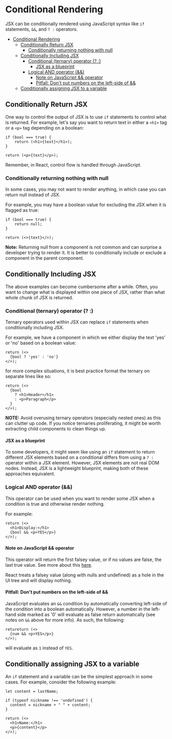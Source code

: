 # Conditional Rendering
JSX can be conditionally rendered using JavaScript syntax like `if` statements, `&&`, and `? :` operators.
- [Conditional Rendering](#conditional-rendering)
  - [Conditionally Return JSX](#conditionally-return-jsx)
    - [Conditionally returning nothing with null](#conditionally-returning-nothing-with-null)
  - [Conditionally Including JSX](#conditionally-including-jsx)
    - [Conditional (ternary) operator (? :)](#conditional-ternary-operator--)
      - [JSX as a blueprint](#jsx-as-a-blueprint)
    - [Logical AND operator (\&\&)](#logical-and-operator-)
      - [Note on JavaScript \&\& operator](#note-on-javascript--operator)
      - [Pitfall: Don't put numbers on the left-side of \&\&](#pitfall-dont-put-numbers-on-the-left-side-of-)
  - [Conditionally assigning JSX to a variable](#conditionally-assigning-jsx-to-a-variable)

## Conditionally Return JSX
One way to control the output of JSX is to use `if` statements to control what is returned. For example, let's say you want to return text in either a `<h1>` tag or a `<p>` tag depending on a boolean: 

```
if (bool === true) {
    return (<h1>{text}</h1>);
}

return (<p>{text}</p>);
```

Remember, in React, control flow is handled through JavaScript.

### Conditionally returning nothing with null 
In some cases, you may not want to render anything, in which case you can return null instead of JSX. 

For example, you may have a boolean value for excluding the JSX when it is flagged as true:

```
if (bool === true) {
    return null;
}

return (<>{text}</>);
```

**Note:** Returning null from a component is not common and can surprise a developer trying to render it. It is better to conditionally include or exclude a component in the parent component.

## Conditionally Including JSX
The above examples can become cumbersome after a while. Often, you want to change what is displayed within one piece of JSX, rather than what whole chunk of JSX is returned.
### Conditional (ternary) operator (? \:)
Ternary operators used within JSX can replace `if` statements when conditionally including JSX.

For example, we have a component in which we either display the text 'yes' or 'no' based on a boolean value:

```
return (<>
  {bool ? 'yes' : 'no'}
</>);
```

for more complex situations, it is best practice format the ternary on separate lines like so:

```
return (<>
  {bool 
    ? <h1>Header</h1>
    : <p>Paragraph</p>
  }
</>);
```

**NOTE:** Avoid overusing ternary operators (especially nested ones) as this can clutter up code. If you notice ternaries proliferating, it might be worth extracting child components to clean things up.

#### JSX as a blueprint
To some developers, it might seem like using an `if` statement to return different JSX elements based on a conditional differs from using a `? :` operator within a JSX element. However, JSX elements are not real DOM nodes. Instead, JSX is a lightweight blueprint, making both of these approaches equivalent.

### Logical AND operator (&&) 
This operator can be used when you want to render some JSX when a condition is true and otherwise render nothing.

For example: 

```
return (<>
  <h1>Display:</h1>
  {bool && <p>YES</p>}
</>);
```

#### Note on JavaScript && operator
This operator will return the first falsey value, or if no values are false, the last true value. See more about this [here](https://developer.mozilla.org/en-US/docs/Web/JavaScript/Reference/Operators/Logical_AND).

React treats a falsey value (along with nulls and undefined) as a hole in the UI tree and will display nothing.

#### Pitfall: Don't put numbers on the left-side of &&
JavaScript evaluates an `&&` condition by automatically converting left-side of the condition into a boolean automatically. However, a number in the left-hand side marked as '0' will evaluate as false return automatically (see notes on `&&` above for more info). As such, the following:

```
retureturn (<>
  {num && <p>YES</p>}
</>);
```

will evaluate as `1` instead of `YES`.

## Conditionally assigning JSX to a variable
An `if` statement and a variable can be the simplest approach in some cases. For example, consider the following example: 

```
let content = lastName;

if (typeof nickname !== 'undefined') {
  content = nickname + " " + content;
}

return (<>
  <h1>Name:</h1>
  <p>{content}</p>
</>);
```
